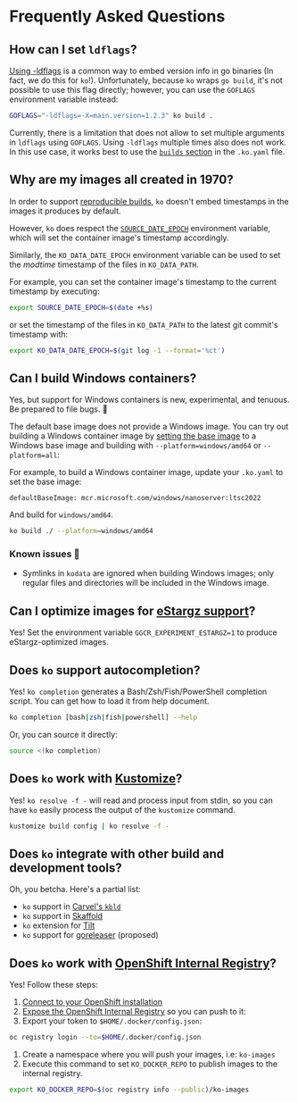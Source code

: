 # Frequently Asked Questions

## How can I set `ldflags`?

[Using -ldflags](https://blog.cloudflare.com/setting-go-variables-at-compile-time/) is a common way to embed version info in go binaries (In fact, we do this for `ko`!).
Unfortunately, because `ko` wraps `go build`, it's not possible to use this flag directly; however, you can use the `GOFLAGS` environment variable instead:

```sh
GOFLAGS="-ldflags=-X=main.version=1.2.3" ko build .
```

Currently, there is a limitation that does not allow to set multiple arguments in `ldflags` using `GOFLAGS`.
Using `-ldflags` multiple times also does not work.
In this use case, it works best to use the [`builds` section](./../configuration) in the `.ko.yaml` file.

## Why are my images all created in 1970?

In order to support [reproducible builds](https://reproducible-builds.org), `ko` doesn't embed timestamps in the images it produces by default.

However, `ko` does respect the [`SOURCE_DATE_EPOCH`](https://reproducible-builds.org/docs/source-date-epoch/) environment variable, which will set the container image's timestamp accordingly.

Similarly, the `KO_DATA_DATE_EPOCH` environment variable can be used to set the _modtime_ timestamp of the files in `KO_DATA_PATH`.

For example, you can set the container image's timestamp to the current timestamp by executing:

```sh
export SOURCE_DATE_EPOCH=$(date +%s)
```

or set the timestamp of the files in `KO_DATA_PATH` to the latest git commit's timestamp with:

```sh
export KO_DATA_DATE_EPOCH=$(git log -1 --format='%ct')
```

## Can I build Windows containers?

Yes, but support for Windows containers is new, experimental, and tenuous. Be prepared to file bugs. 🐛

The default base image does not provide a Windows image.
You can try out building a Windows container image by [setting the base image](./../configuration) to a Windows base image and building with `--platform=windows/amd64` or `--platform=all`:

For example, to build a Windows container image, update your `.ko.yaml` to set the base image:

```plaintext
defaultBaseImage: mcr.microsoft.com/windows/nanoserver:ltsc2022
```

And build for `windows/amd64`.

```sh
ko build ./ --platform=windows/amd64
```

### Known issues 🐛

- Symlinks in `kodata` are ignored when building Windows images; only regular files and directories will be included in the Windows image.

## Can I optimize images for [eStargz support](https://github.com/containerd/stargz-snapshotter/blob/v0.7.0/docs/stargz-estargz.md)?

Yes! Set the environment variable `GGCR_EXPERIMENT_ESTARGZ=1` to produce eStargz-optimized images.

## Does `ko` support autocompletion?

Yes! `ko completion` generates a Bash/Zsh/Fish/PowerShell completion script.
You can get how to load it from help document.

```sh
ko completion [bash|zsh|fish|powershell] --help
```

Or, you can source it directly:

```bash
source <(ko completion)
```

## Does `ko` work with [Kustomize](https://kustomize.io/)?

Yes! `ko resolve -f -` will read and process input from stdin, so you can have `ko` easily process the output of the `kustomize` command.

```sh
kustomize build config | ko resolve -f -
```

## Does `ko` integrate with other build and development tools?

Oh, you betcha. Here's a partial list:

- `ko` support in [Carvel's `kbld`](https://carvel.dev/kbld/docs/latest/config/#ko)
- `ko` support in [Skaffold](https://skaffold.dev/docs/pipeline-stages/builders/ko/)
- `ko` extension for [Tilt](https://github.com/tilt-dev/tilt-extensions/tree/master/ko)
- `ko` support for [goreleaser](https://github.com/goreleaser/goreleaser/pull/2564) (proposed)

## Does `ko` work with [OpenShift Internal Registry](https://access.redhat.com/documentation/en-us/openshift_container_platform/4.11/html/registry/registry-overview#registry-integrated-openshift-registry_registry-overview)?

Yes! Follow these steps:

1. [Connect to your OpenShift installation](https://docs.openshift.com/container-platform/latest/cli_reference/openshift_cli/getting-started-cli.html#cli-logging-in_cli-developer-commands)
1. [Expose the OpenShift Internal Registry](https://docs.openshift.com/container-platform/latest/registry/securing-exposing-registry.html) so you can push to it:
1. Export your token to `$HOME/.docker/config.json`:

```sh
oc registry login --to=$HOME/.docker/config.json
```

1. Create a namespace where you will push your images, i.e: `ko-images`
1. Execute this command to set `KO_DOCKER_REPO` to publish images to the internal registry.

```sh
export KO_DOCKER_REPO=$(oc registry info --public)/ko-images
```


